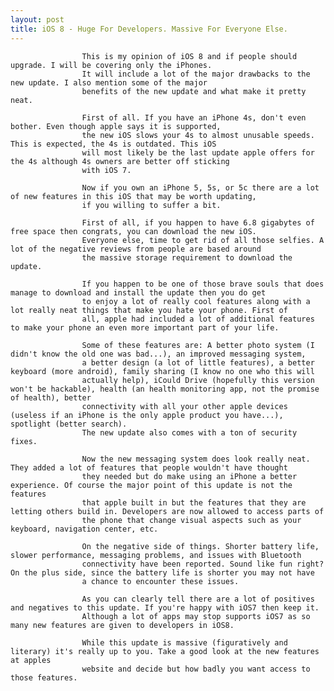```yaml
---
layout: post
title: iOS 8 - Huge For Developers. Massive For Everyone Else.
---
```


					This is my opinion of iOS 8 and if people should upgrade. I will be covering only the iPhones. 
					It will include a lot of the major drawbacks to the new update. I also mention some of the major 
					benefits of the new update and what make it pretty neat.

					First of all. If you have an iPhone 4s, don't even bother. Even though apple says it is supported, 
					the new iOS slows your 4s to almost unusable speeds. This is expected, the 4s is outdated. This iOS 
					will most likely be the last update apple offers for the 4s although 4s owners are better off sticking 
					with iOS 7.

					Now if you own an iPhone 5, 5s, or 5c there are a lot of new features in this iOS that may be worth updating, 
					if you willing to suffer a bit.

					First of all, if you happen to have 6.8 gigabytes of free space then congrats, you can download the new iOS. 
					Everyone else, time to get rid of all those selfies. A lot of the negative reviews from people are based around 
					the massive storage requirement to download the update.

					If you happen to be one of those brave souls that does manage to download and install the update then you do get 
					to enjoy a lot of really cool features along with a lot really neat things that make you hate your phone. First of 
					all, apple had included a lot of additional features to make your phone an even more important part of your life. 

					Some of these features are: A better photo system (I didn't know the old one was bad...), an improved messaging system, 
					a better design (a lot of little features), a better keyboard (more android), family sharing (I know no one who this will 
					actually help), iCould Drive (hopefully this version won't be hackable), health (an health monitoring app, not the promise of health), better 
					connectivity with all your other apple devices (useless if an iPhone is the only apple product you have...), spotlight (better search). 
					The new update also comes with a ton of security fixes.

					Now the new messaging system does look really neat. They added a lot of features that people wouldn't have thought 
					they needed but do make using an iPhone a better experience. Of course the major point of this update is not the features 
					that apple built in but the features that they are letting others build in. Developers are now allowed to access parts of 
					the phone that change visual aspects such as your keyboard, navigation center, etc.

					On the negative side of things. Shorter battery life, slower performance, messaging problems, and issues with Bluetooth 
					connectivity have been reported. Sound like fun right? On the plus side, since the battery life is shorter you may not have 
					a chance to encounter these issues.

					As you can clearly tell there are a lot of positives and negatives to this update. If you're happy with iOS7 then keep it. 
					Although a lot of apps may stop supports iOS7 as so many new features are given to developers in iOS8.

					While this update is massive (figuratively and literary) it's really up to you. Take a good look at the new features at apples 
					website and decide but how badly you want access to those features.